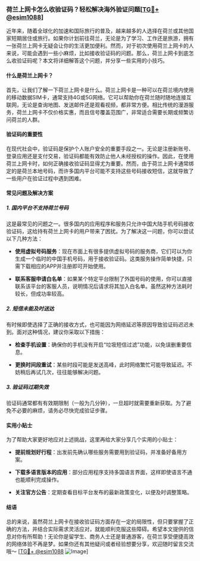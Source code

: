 ### 荷兰上网卡怎么收验证码？轻松解决海外验证问题[[TG💪+ @esim1088](https://t.me/s/esim1088)]

近年来，随着全球化的加速和国际旅行的普及，越来越多的人选择在荷兰或其他国家短期居住或旅行。如果你计划前往荷兰，无论是为了学习、工作还是旅游，拥有一张荷兰上网卡无疑会让你的生活更加便利。然而，对于初次使用荷兰上网卡的人来说，可能会遇到一些小麻烦，比如接收验证码的问题。那么，荷兰上网卡到底怎么收验证码呢？本文将详细解答这个问题，并分享一些实用的小技巧。

#### 什么是荷兰上网卡？

首先，让我们了解一下荷兰上网卡是什么。荷兰上网卡是一种可以在荷兰境内使用的移动数据SIM卡，通常支持4G或5G网络。它可以帮助你在荷兰随时随地连接互联网，无论是查询地图、发送邮件还是观看视频，都非常方便。相比传统的漫游服务，荷兰上网卡不仅价格实惠，而且信号覆盖范围广，非常适合需要长期或频繁访问荷兰的人群。

#### 验证码的重要性

在现代社会中，验证码是保护个人账户安全的重要手段之一。无论是注册新账号、登录应用还是支付交易，验证码都能有效防止他人未经授权的操作。因此，在使用荷兰上网卡时，如何正确接收验证码显得尤为重要。然而，由于荷兰上网卡通常绑定的是荷兰本地号码，而许多国内平台可能不支持这些号码接收短信，这就导致了一些用户在验证过程中遇到困难。

#### 常见问题及解决方案

##### 1. 国内平台不支持荷兰号码

这是最常见的问题之一。很多国内的应用程序和服务只允许中国大陆手机号码接收验证码，这给持有荷兰上网卡的用户带来了困扰。为了解决这一问题，你可以尝试以下几种方法：

- **使用虚拟号码服务**：现在市面上有很多提供虚拟号码的服务商，它们可以为你生成一个临时的中国手机号码，用于接收验证码。这类服务操作简单快捷，只需下载相应的APP并注册即可开始使用。
  
- **联系客服申请白名单**：如果某个特定平台限制了外国号码的使用，你可以直接联系该平台的客服人员，说明情况后请求将其加入白名单。虽然这种方法耗时较长，但成功率较高。

##### 2. 短信未能及时送达

有时候即使选择了正确的接收方式，也可能因为网络延迟等原因导致验证码迟迟未到。面对这种情况，建议你采取以下措施：

- **检查手机设置**：确保你的手机没有开启“垃圾短信过滤”功能，以免误删重要信息。
  
- **更换时间段重试**：某些时段可能是发送高峰，此时网络繁忙可能导致延迟。不妨稍后再试几次，往往能够解决问题。

##### 3. 验证码过期失效

验证码通常都有有效期限制（一般为几分钟），一旦超时就需要重新获取。为了避免不必要的麻烦，请务必尽快完成验证步骤。

#### 实用小贴士

为了帮助大家更好地应对上述挑战，这里再给大家分享几个实用的小贴士：

- **提前规划好行程**：出发前先确认哪些服务需要用到验证码，并准备好备用方案。
  
- **下载多语言版本的应用**：部分应用程序支持多国语言界面，这样即使语言不通也能顺利完成操作。

- **关注官方公告**：定期查看目标平台发布的最新政策变化，以便及时调整策略。

#### 结语

总的来说，虽然荷兰上网卡在接收验证码方面存在一定的局限性，但只要掌握了正确的方法，并结合实际需求灵活应对，就能顺利克服这些障碍。希望本文提供的信息对你有所帮助！无论你是留学生、商务人士还是普通游客，在荷兰享受便捷高效的网络体验不再是梦。如果你还有其他疑问或者经验想要分享，欢迎随时留言交流哦～ [[TG💪+ @esim1088](https://t.me/s/esim1088) ![Image](https://i.postimg.cc/4NQfJmqS/Snipaste-2025-05-13-00-14-12.png)]